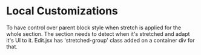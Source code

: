 # Local Customizations

To have control over parent block style when stretch is applied for the whole section. The section needs to detect when it's stretched and adapt it's UI to it. Edit.jsx has 'stretched-group' class added on a container div for that.